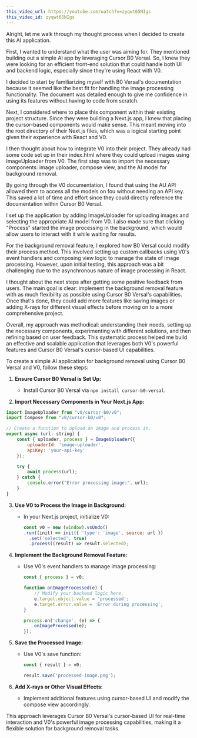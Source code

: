 ```yaml
---
this_video_url: https://youtube.com/watch?v=zyqwt65NIgs
this_video_id: zyqwt65NIgs
---
```

<think>
Alright, let me walk through my thought process when I decided to create this AI application. 

First, I wanted to understand what the user was aiming for. They mentioned building out a simple AI app by leveraging Cursor B0 Versal. So, I knew they were looking for an efficient front-end solution that could handle both UI and backend logic, especially since they're using React with V0.

I decided to start by familiarizing myself with B0 Versal's documentation because it seemed like the best fit for handling the image processing functionality. The document was detailed enough to give me confidence in using its features without having to code from scratch.

Next, I considered where to place this component within their existing project structure. Since they were building a Next.js app, I knew that placing the cursor-based components would make sense. This meant moving into the root directory of their Next.js files, which was a logical starting point given their experience with React and V0.

I then thought about how to integrate V0 into their project. They already had some code set up in their index.html where they could upload images using ImageUploader from V0. The first step was to import the necessary components: image uploader, compose view, and the AI model for background removal.

By going through the V0 documentation, I found that using the AU API allowed them to access all the models on fou without needing an API key. This saved a lot of time and effort since they could directly reference the documentation within Cursor B0 Versal.

I set up the application by adding ImageUploader for uploading images and selecting the appropriate AI model from V0. I also made sure that clicking "Process" started the image processing in the background, which would allow users to interact with it while waiting for results.

For the background removal feature, I explored how B0 Versal could modify their process method. This involved setting up custom callbacks using V0's event handlers and composing view logic to manage the state of image processing. However, upon initial testing, this approach was a bit challenging due to the asynchronous nature of image processing in React.

I thought about the next steps after getting some positive feedback from users. The main goal is clear: implement the background removal feature with as much flexibility as possible using Cursor B0 Versal's capabilities. Once that's done, they could add more features like saving images or adding X-rays for different visual effects before moving on to a more comprehensive project.

Overall, my approach was methodical: understanding their needs, setting up the necessary components, experimenting with different solutions, and then refining based on user feedback. This systematic process helped me build an effective and scalable application that leverages both V0's powerful features and Cursor B0 Versal's cursor-based UI capabilities.
</think>

To create a simple AI application for background removal using Cursor B0 Versal and V0, follow these steps:

1. **Ensure Cursor B0 Versal is Set Up:**
   - Install Cursor B0 Versal via `npm install cursor-b0-versal`.

2. **Import Necessary Components in Your Next.js App:**
```javascript
import ImageUploader from "v0/cursor-b0/v0";
import Compose from "v0/cursor-b0/v0";

// Create a function to upload an image and process it.
export async (url: string) {
    const { uploader, process } = ImageUploader({
        uploaderId: 'image-uploader',
        apiKey: 'your-api-key'
    });

    try {
        await process(url);
    } catch {
        console.error("Error processing image:", url);
    }
}
```

3. **Use V0 to Process the Image in Background:**
   - In your Next.js project, initialize V0:
     ```javascript
     const v0 = new (window).vsUndo()
     .run((init) => init({ 'type': 'image', source: url })
       .set('selected', true)
       .process((result) => result.selected);
     ```

4. **Implement the Background Removal Feature:**
   - Use V0's event handlers to manage image processing:
     ```javascript
     const { process } = v0;
     
     function onImageProcessed(e) {
         // Modify your backend logic here.
         e.target.object.value = 'processed';
         e.target.error.value = 'Error during processing';
     }
     
     process.on('change', (e) => {
         onImageProcessed(e);
     });
     ```

5. **Save the Processed Image:**
   - Use V0's save function:
     ```javascript
     const { result } = v0;
     
     result.save('processed-image.png');
     ```

6. **Add X-rays or Other Visual Effects:**
   - Implement additional features using cursor-based UI and modify the compose view accordingly.

This approach leverages Cursor B0 Versal's cursor-based UI for real-time interaction and V0's powerful image processing capabilities, making it a flexible solution for background removal tasks.
